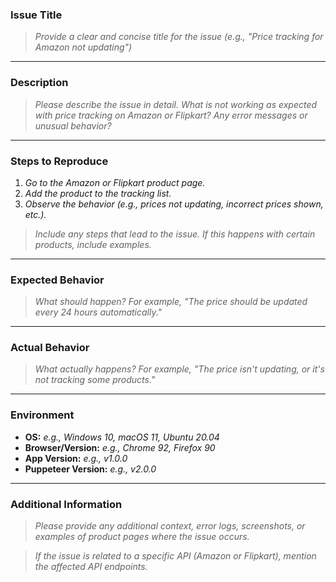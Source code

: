 ### **Issue Title**
> _Provide a clear and concise title for the issue (e.g., "Price tracking for Amazon not updating")_

---

### **Description**
> _Please describe the issue in detail. What is not working as expected with price tracking on Amazon or Flipkart? Any error messages or unusual behavior?_

---

### **Steps to Reproduce**
1. _Go to the Amazon or Flipkart product page._
2. _Add the product to the tracking list._
3. _Observe the behavior (e.g., prices not updating, incorrect prices shown, etc.)._

> _Include any steps that lead to the issue. If this happens with certain products, include examples._

---

### **Expected Behavior**
> _What should happen? For example, "The price should be updated every 24 hours automatically."_

---

### **Actual Behavior**
> _What actually happens? For example, "The price isn't updating, or it's not tracking some products."_

---

### **Environment**
- **OS:** _e.g., Windows 10, macOS 11, Ubuntu 20.04_
- **Browser/Version:** _e.g., Chrome 92, Firefox 90_
- **App Version:** _e.g., v1.0.0_
- **Puppeteer Version:** _e.g., v2.0.0_

---

### **Additional Information**
> _Please provide any additional context, error logs, screenshots, or examples of product pages where the issue occurs._

> _If the issue is related to a specific API (Amazon or Flipkart), mention the affected API endpoints._
